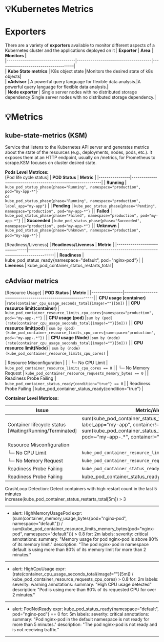 # 💡Kubernetes Metrics

# Exporters
There are a variety of **exporters** available to monitor different aspects of a Kubernetes cluster and the applications deployed on it
| **Exporter**                      | **Area**                             | **Monitors**                         |  
|-----------------------------------|--------------------------------------|--------------------------------------|  
| **Kube State metrics**            |  K8s object state                    |Monitors the desired state of k8s objects|  
| **cAdvisor**                      | A powerful query language for flexible data analysis.|A powerful query language for flexible data analysis.|   
| **Node exporter**                 | Single server nodes with no distributed storage dependency|Single server nodes with no distributed storage dependency.|    

# 💡Metrics

## kube-state-metrics (KSM) 
Service that listens to the Kubernetes API server and generates metrics about the state of the resources (e.g., deployments, nodes, pods, etc.). It exposes them at an HTTP endpoint, usually on /metrics, for Prometheus to scrape.KSM focuses on cluster desired state.  

**Pods Level Metrices:**   
[Pod life cycle status]
| **POD Status** | **Metric** |
|----------------|--------------------------------------------------------------|
| **Running**    | `kube_pod_status_phase{phase="Running", namespace="production", pod="my-app-*"}` <br> or <br> `kube_pod_status_phase{phase="Running", namespace="production", label_app="my-app"}` |
| **Pending**    | `kube_pod_status_phase{phase="Pending", namespace="production", pod="my-app-*"}` |
| **Failed**     | `kube_pod_status_phase{phase="Failed", namespace="production", pod="my-app-*"}` |
| **Succeeded**  | `kube_pod_status_phase{phase="Succeeded", namespace="production", pod="my-app-*"}` |
| **Unknown**    | `kube_pod_status_phase{phase="Unknown", namespace="production", pod="my-app-*"}` |

[Readiness/Liveness]
| **Readiness/Liveness**         | **Metric**                                                                                |
|--------------------------------|-------------------------------------------------------------------------------------------|
| **Readiness**                  | kube_pod_status_ready{namespace="default", pod="nginx-pod"}                               |
| **Liveness**                   | kube_pod_container_status_restarts_total                                                  |

## cAdvisor metrics
[Resource Usage]
| **POD Status** | **Metric** |
|----------------|--------------------------------------------------------------|
| **CPU usage (container)**             |`rate(container_cpu_usage_seconds_total{image!=""}[5m])` |
| **CPU resource limit(container)**     | `kube_pod_container_resource_limits_cpu_cores{namespace="production", pod=~"my-app-.*"}` |
| **CPU usage (pod)**                   |`sum by (pod) (rate(container_cpu_usage_seconds_total{image!=""}[5m]))` |
| **CPU resource limit(pod)**           | `sum by (pod) (kube_pod_container_resource_limits_cpu_cores{namespace="production", pod=~"my-app-.*"})` |
| **CPU usage (Node)**                  |`sum by (node) (rate(container_cpu_usage_seconds_total{image!=""}[5m]))` |
| **CPU resource limit(Node)**          | `sum by (node) (kube_pod_container_resource_limits_cpu_cores)` |
















| Resource Misconfiguration                                               |                                                                                   |
| └─ No CPU Limit                                                         | `kube_pod_container_resource_limits_cpu_cores == 0`                               |
| └─ No Memory Request                                                    | `kube_pod_container_resource_requests_memory_bytes == 0`                          |
| Readiness Probe Failing                                                 | `kube_pod_container_status_ready{condition="true"} == 0`                          |
| Readiness Probe Failing                                                 |  kube_pod_container_status_ready{condition="true"}                                |


**Container Level Metrices:** 

| Issue                            | Metric/Alert Expression                                                                                         |
|----------------------------------------------------------|------------------------------------------------------------------------------------|
| Container lifecycle status [Waiting/Running/Terminated]  | sum(kube_pod_container_status_terminated{namespace="production", label_app="my-app", container!="", reason="OOMKilled"}) > 0 [OR] sum(kube_pod_container_status_terminated{namespace="production", pod=~"my-app-.*", container!="", reason="OOMKilled"}) > 0|  
| Resource Misconfiguration                                |                                                                                   |
| └─ No CPU Limit                                          | `kube_pod_container_resource_limits_cpu_cores == 0`                               |
| └─ No Memory Request                                     | `kube_pod_container_resource_requests_memory_bytes == 0`                          |
| Readiness Probe Failing                                  | `kube_pod_container_status_ready{condition="true"} == 0`                          |
| Readiness Probe Failing                                  |  kube_pod_container_status_ready{condition="true"}                                |

CrashLoop Detection: Detect containers with high restart count in the last 5 minutes  
increase(kube_pod_container_status_restarts_total[5m]) > 3  





------------------------------------
- alert: HighMemoryUsagePod
  expr: (sum(container_memory_usage_bytes{pod="nginx-pod", namespace="default"}) 
         / 
         sum(kube_pod_container_resource_limits_memory_bytes{pod="nginx-pod", namespace="default"})) > 0.8
  for: 2m
  labels:
    severity: critical
  annotations:
    summary: "Memory usage for pod nginx-pod is above 80% of its memory limit."
    description: "The pod nginx-pod in namespace default is using more than 80% of its memory limit for more than 2 minutes."
------------------------
- alert: HighCpuUsage
  expr: (rate(container_cpu_usage_seconds_total{image!=""}[5m]) / kube_pod_container_resource_requests_cpu_cores) > 0.8
  for: 2m
  labels:
    severity: warning
  annotations:
    summary: "High CPU usage detected"
    description: "Pod is using more than 80% of its requested CPU for over 2 minutes."
-----------------------------

- alert: PodNotReady
  expr: kube_pod_status_ready{namespace="default", pod="nginx-pod"} == 0
  for: 5m
  labels:
    severity: critical
  annotations:
    summary: "Pod nginx-pod in the default namespace is not ready for more than 5 minutes."
    description: "The pod nginx-pod is not ready and is not receiving traffic."

-------------
